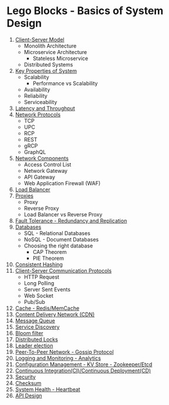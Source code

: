 # Lego Blocks - Basics of System Design
1. [Client-Server Model](client_server.md)
   * Monolith Architecture
   * Microservice Architecture
      * Stateless Microservice
   * Distributed Systems
1. [Key Properties of System](key_prop.md)
   * Scalability
      * Performance vs Scalability
   * Availability
   * Reliability
   * Serviceability
1. [Latency and Throughput](latency_throughput.md)
1. [Network Protocols](network_protocols.md)
    * TCP
    * UPC
    * RCP
    * REST
    * gRCP
    * GraphQL
1. [Network Components](network_components.md)
   * Access Control List
   * Network Gateway
   * API Gateway
   * Web Application Firewall (WAF)
1. [Load Balancer](load_balancer.md)
1. [Proxies](proxy.md)
    * Proxy
    * Reverse Proxy
    * Load Balancer vs Reverse Proxy
1. [Fault Tolerance - Redundancy and Replication](fault_tolerance.md)
1. [Databases](databases.md)
    * SQL - Relational Databases
    * NoSQL - Document Databases
    * Choosing the right database
        * CAP Theorem
        * PIE Theorem
1. [Consistent Hashing](hashing.md)
1. [Client-Server Communication Protocols](communication.md)
     * HTTP Request
     * Long Polling
     * Server Sent Events
     * Web Socket
     * Pub/Sub
1. [Cache - Redis/MemCache](cache.md)
1. [Content Delivery Network (CDN)](cdn.md)
1. [Message Queue](message_queue.md)
1. [Service Discovery](service_discovery.md)
1. [Bloom filter](bloom_filter.md)
1. [Distributed Locks](distributed_locks.md)
1. [Leader election](leader_election.md)
1. [Peer-To-Peer Network - Gossip Protocol](peer_to_peer_networks.md)
1. [Logging and Monitoring - Analytics](random.md)
1. [Configuration Management - KV Store - Zookeeper/Etcd](configuration.md)
1. [Continuous Integration(CI)/Continuous Deployment(CD)](ci_cd.md)
1. [Security](security.md)
1. [Checksum](checksum.md)
1. [System Health - Heartbeat](heartbeat.md)
1. [API Design](api_design.md)
